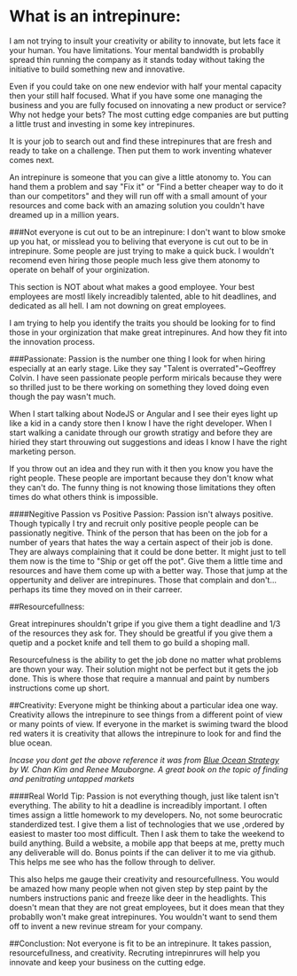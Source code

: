 # What is an intrepinure:
I am not trying to insult your creativity or ability to innovate, but lets face it your human. You have limitations. Your mental bandwidth is probablly spread thin running the company as it stands today without taking the initiative to build something new and innovative.

Even if you could take on one new endevior with half your mental capacity then your still half focused. What if you have some one managing the business and you are fully focused on innovating a new product or service? Why not hedge your bets? The most cutting edge companies are but putting a little trust and investing in some key intrepinures.

It is your job to search out and find these intrepinures that are fresh and ready to take on a challenge. Then put them to work inventing whatever comes next.

An intrepinure is someone that you can give a little atonomy to. You can hand them a problem and say "Fix it" or "Find a better cheaper way to do it than our competitors" and they will run off with a small amount of your resources and come back with an amazing solution you couldn't have dreamed up in a million years.


###Not everyone is cut out to be an intrepinure:
I don't want to blow smoke up you hat, or misslead you to beliving that everyone is cut out to be in intrepinure. Some people are just trying to make a quick buck. I wouldn't recomend even hiring those people much less give them atonomy to operate on behalf of your orginization.

This section is NOT about what makes a good employee. Your best employees are mostl likely increadibly talented, able to hit deadlines, and dedicated as all hell. I am not downing on great employees.

I am trying to help you identify the traits you should be looking for to find those in your orginization that make great intrepinures. And how they fit into the innovation process.


###Passionate:
Passion is the number one thing I look for when hiring especially at an early stage. Like they say "Talent is overrated"~Geoffrey Colvin. I have seen passionate people perform miricals because they were so thrilled just to be there working on something they loved doing even though the pay wasn't much.

When I start talking about NodeJS or Angular and I see their eyes light up like a kid in a candy store then I know I have the right developer. When I start walking a canidate through our growth stratigy and before they are hiried they start throuwing out suggestions and ideas I know I have the right marketing person.

If you throw out an idea and they run with it then you know you have the right people. These people are important because they don't know what they can't do. The funny thing is not knowing those limitations they often times do what others think is impossible.

####Negitive Passion vs Positive Passion:
Passion isn't always positive. Though typically I try and recruit only positive people people can be passionatly negitive. Think of the person that has been on the job for a number of years that hates the way a certain aspect of their job is done. They are always complaining that it could be done better. It might just to tell them now is the time to "Ship or get off the pot". Give them a little time and resources and have them come up with a better way. Those that jump at the oppertunity and deliver are intrepinures. Those that complain and don't... perhaps its time they moved on in their carreer.


##Resourcefullness:

Great intrepinures shouldn't gripe if you give them a tight deadline and 1/3 of the resources they ask for. They should be greatful if you give them a quetip and a pocket knife and tell them to go build a shoping mall.

Resourcefulness is the ability to get the job done no matter what problems are thown your way. Their solution might not be perfect but it gets the job done. This is where those that require a mannual and paint by numbers instructions come up short.

##Creativity:
Everyone might be thinking about a particular idea one way. Creativity allows the intrepinure to see things from a different point of view or many points of view. If everyone in the market is swiming tward the blood red waters it is creativity that allows the intrepinure to look for and find the blue ocean.

_Incase you dont get the above reference it was from [Blue Ocean Strategy ](http://www.amazon.com/Blue-Ocean-Strategy-Uncontested-Competition/dp/1591396190) by W. Chan Kim and Renee Mauborgne. A great book on the topic of finding and penitrating untapped markets_


####Real World Tip:
Passion is not everything though, just like talent isn't everything. The ability to hit a deadline is increadibly important. I often times assign a little homework to my developers. No, not some beurocratic standerdized test. I give them a list of technologies that we use ,ordered by easiest to master too most difficult.  Then I ask them to take the weekend to build anything. Build a website, a mobile app that beeps at me, pretty much any deliverable will do. Bonus points if the can deliver it to me via github. This helps me see who has the follow through to deliver.

This also helps me gauge their creativity and resourcefullness. You would be amazed how many people when not given step by step paint by the numbers instructions panic and freeze like deer in the headlights. This doesn't mean that they are not great employees, but it does mean that they probablly won't make great intrepinures. You wouldn't want to send them off to invent a new revinue stream for your company.



##Conclustion:
Not everyone is fit to be an intrepinure. It takes passion, resourcefullness, and creativity. Recruting intrepinrures will help you innovate and keep your business on the cutting edge.

